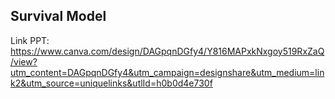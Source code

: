 ## Survival Model

Link PPT: https://www.canva.com/design/DAGpqnDGfy4/Y816MAPxkNxgoy519RxZaQ/view?utm_content=DAGpqnDGfy4&utm_campaign=designshare&utm_medium=link2&utm_source=uniquelinks&utlId=h0b0d4e730f
